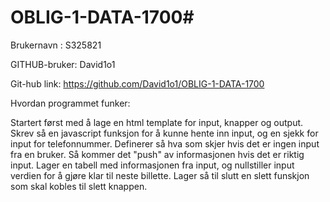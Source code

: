 # OBLIG-1-DATA-1700#

Brukernavn : S325821

GITHUB-bruker: David1o1

Git-hub link: https://github.com/David1o1/OBLIG-1-DATA-1700

Hvordan programmet funker:

Startert først med å lage en html template for input, knapper og output. Skrev så en javascript funksjon for å kunne hente inn input, og en sjekk for input for telefonnummer. Definerer så hva som skjer hvis det er ingen input fra en bruker. Så kommer det "push" av informasjonen hvis det er riktig input. Lager en tabell med informasjonen fra input, og nullstiller input verdien for å gjøre klar til neste billette. Lager så til slutt en slett funskjon som skal kobles til slett knappen. 
